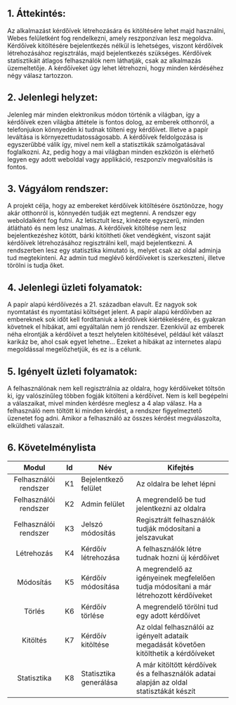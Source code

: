 ## 1. Áttekintés:
Az alkalmazást kérdőívek létrehozására és kitöltésére lehet majd használni, Webes felületként fog rendelkezni, amely reszponzívan lesz megoldva. Kérdőívek kitöltésére bejelentkezés nélkül is lehetséges, viszont kérdőívek létrehozásához regisztrálás, majd bejelentkezés szükséges.
Kérdőívek statisztikáit átlagos felhasználók nem láthatják, csak az alkalmazás üzemeltetője.
A kérdőíveket úgy lehet létrehozni, hogy minden kérdéséhez négy válasz tartozzon.

## 2. Jelenlegi helyzet:
Jelenleg már minden elektronikus módon történik a világban, így a kérdőívek ezen világba áttétele is fontos dolog, az emberek otthonról, a telefonjukon könnyedén ki tudnak tölteni egy kérdőívet. Illetve a papír leváltása is környezettudatosságosabb. A kérdőívek feldolgozása is egyszerűbbé válik így, mivel nem kell a statisztikák számolgatásával foglalkozni. Az, pedig hogy a mai világban minden eszközön is elérhető legyen egy adott weboldal vagy applikáció, reszponzív megvalósítás is fontos.

## 3. Vágyálom rendszer:
A  projekt célja, hogy az embereket kérdőívek kitöltésére ösztönözze, hogy akár otthonról is, könnyedén tudják ezt megtenni. A rendszer egy weboldalként fog futni. Az letisztult lesz, kinézete egyszerű, minden átlátható és nem lesz unalmas. A kérdőívek kitöltése nem lesz bejelentkezéshez kötött, bárki kitöltheti őket vendégként, viszont saját kérdőívek létrehozásához regisztrálni kell, majd bejelentkezni. A rendszerben lesz egy statisztika kimutató is, melyet csak az oldal adminja tud megtekinteni. Az admin tud meglévő kérdőíveket is szerkeszteni, illetve törölni is tudja őket.

## 4. Jelenlegi üzleti folyamatok:
A papír alapú kérdőívezés a 21. században elavult. Ez nagyok sok nyomtatást és nyomtatási költséget jelent. A papír alapú kérdőívben az embereknek sok időt kell fordítaniuk a kérdőívek kiértékelésére, és gyakran követnek el hibákat, ami egyáltalán nem jó rendszer. Ezenkívül az emberek néha elrontják a kérdőívet a teszt helytelen kitöltésével, például két választ karikáz be, ahol csak egyet lehetne... Ezeket a hibákat az internetes alapú megoldással megelőzhetjük, és ez is a célunk.

##  5. Igényelt üzleti folyamatok:
A felhasználónak nem kell regisztrálnia az oldalra, hogy kérdőíveket töltsön ki, így valószínűleg többen fogják kitölteni a kérdőívet. Nem is kell begépelni a válaszaikat, mivel minden kérdésre meglesz a 4 alap válasz. Ha a felhasználó nem töltött ki minden kérdést, a rendszer figyelmeztető üzenetet fog adni. Amikor a felhasználó az összes kérdést megválaszolta, elküldheti válaszait.

## 6. Követelménylista
| Modul | Id | Név | Kifejtés |
| :---: | --- | --- | --- |
| Felhasználói rendszer | K1 | Bejelentkező felület | Az oldalra be lehet lépni |
| Felhasználói rendszer | K2 | Admin felület | A megrendelő be tud jelentkezni az oldalra |
| Felhasználói rendszer | K3 | Jelszó módosítás | Regisztrált felhasználók tudják módosítani a jelszavukat |
| Létrehozás | K4 | Kérdőív létrehozása | A felhasználók létre tudnak hozni új kérdőívet |
| Módosítás | K5 | Kérdőív módosítása | A megrendelő az igényeinek megfelelően tudja módosítani a már létrehozott kérdőíveket |
| Törlés | K6 | Kérdőív törlése | A megrendelő törölni tud egy adott kérdőívet |
| Kitöltés | K7 | Kérdőív kitöltése | Az oldal felhasználói az igényelt adataik megadását követően kitölthetik a kérdőíveket |
| Statisztika | K8 | Statisztika generálása | A már kitöltött kérdőívek és a felhasználók adatai alapján az oldal statisztákát készít |
